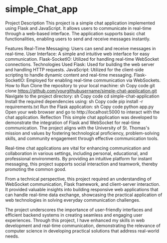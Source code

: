 # simple_Chat_app

Project Description
This project is a simple chat application implemented using Flask and JavaScript. It allows users to communicate in real-time through a web-based interface. The application supports basic chat functionalities, enabling users to send and receive messages instantly.

Features
Real-Time Messaging: Users can send and receive messages in real-time.
User Interface: A simple and intuitive web interface for easy communication.
Flask-SocketIO: Utilized for handling real-time WebSocket connections.
Technologies Used
Flask: Used for building the web server and handling HTTP requests.
JavaScript: Utilized for the client-side scripting to handle dynamic content and real-time messaging.
Flask-SocketIO: Employed for enabling real-time communication via WebSockets.
How to Run
Clone the repository to your local machine:
sh
Copy code
git clone https://github.com/yourgithubusername/simple-chat-application.git
Navigate to the project directory:
sh
Copy code
cd simple-chat-application
Install the required dependencies using:
sh
Copy code
pip install -r requirements.txt
Run the Flask application:
sh
Copy code
python app.py
Open your web browser and go to http://localhost:5000 to interact with the chat application.
Reflection
This simple chat application was developed to demonstrate the integration of Flask and WebSocket for real-time communication. The project aligns with the University of St. Thomas's mission and values by fostering technological proficiency, problem-solving skills, and community engagement through effective communication tools.

Real-time chat applications are vital for enhancing communication and collaboration in various settings, including personal, educational, and professional environments. By providing an intuitive platform for instant messaging, this project supports social interaction and teamwork, thereby promoting the common good.

From a technical perspective, this project required an understanding of WebSocket communication, Flask framework, and client-server interaction. It provided valuable insights into building responsive web applications that can handle real-time data exchange, showcasing the practical application of web technologies in solving everyday communication challenges.

The project underscores the importance of user-friendly interfaces and efficient backend systems in creating seamless and engaging user experiences. Through this project, I have enhanced my skills in web development and real-time communication, demonstrating the relevance of computer science in developing practical solutions that address real-world needs.





